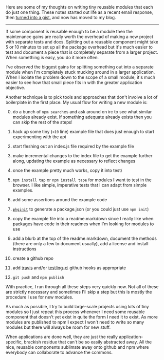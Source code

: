 Here are some of my thoughts on writing tiny reusable modules that each do just
one thing.
These notes started out life as a recent email response, then
[turned into a gist](https://gist.github.com/substack/5075355),
and now has moved to my blog.

***

If some component is reusable enough to be a module then the
maintenance gains are really worth the overhead of making a new
project with separate tests and docs. Splitting out a reusable
component might take 5 or 10 minutes to set up all the package
overhead but it's much easier to test and document a piece that is
completely separate from a larger project. When something is easy, you
do it more often.
 
I've observed the biggest gains for splitting something out into a
separate module when I'm completely stuck mucking around in a larger
application. When I isolate the problem down to the scope of a small
module, it's much easier to see how that small piece fits in with the
greater application objective.
 
Another technique is to pick tools and approaches that don't involve a
lot of boilerplate in the first place. My usual flow for writing a new
module is:
 
0. do a bunch of `npm search`es and ask around on irc to see what similar
modules already exist. If something adequate already exists then you can skip
the rest of the steps!

1. hack up some tiny (`<10` line) example file that does just enough to
start experimenting with the api
 
2. start fleshing out an index.js file required by the example file
 
3. make incremental changes to the index file to get the example
further along, updating the example as necessary to reflect changes
 
4. once the example pretty much works, copy it into test/
 
5. `npm install tap` or `npm install tape` for modules I want to test
in the browser. I like simple, imperative tests that I can adapt from
simple examples.
 
6. add some assertions around the example code
 
7. [`pkginit`](https://github.com/substack/pkginit) to generate a
package.json (or you could just use `npm init`)
 
8. copy the example file into a readme.markdown since I really like
when packages have code in their readmes when I'm looking for modules
to use
 
9. add a blurb at the top of the readme.markdown, document the methods
(there are only a few to document usually), add a license and install
instructions
 
10. create a github repo
 
11. add [travis](http://travis-ci.org) and/or [testling-ci](http://testling.com)
github hooks as appropriate
 
12. `git push` and `npm publish`
 
With practice, I run through all these steps very quickly now. Not all
of these are strictly necessary and sometimes I'll skip a step but
this is mostly the procedure I use for new modules.
 
As much as possible, I try to build large-scale projects using lots of
tiny modules so I just repeat this process whenever I need some
reusable component that doesn't yet exist in quite the form I need it
to exist. As more modules are published to npm I expect I won't need
to write so many modules but there will always be room for new stuff.
 
When applications are done well, they are just the really
application-specific, brackish residue that can't be so easily
abstracted away. All the nice, reusable components sublimate away onto
github and npm where everybody can collaborate to advance the commons.
